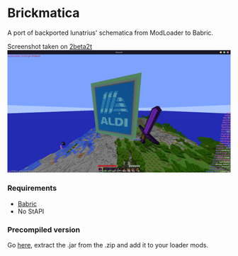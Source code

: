 # Brickmatica
A port of backported lunatrius' schematica from ModLoader to Babric.

Screenshot taken on [2beta2t](https://2beta2t.net/)
![Screenshot](img/screenshot.png)

### Requirements
- [Babric](https://babric.github.io/)
- No StAPI

### Precompiled version
Go [here](https://nightly.link/GameHerobrine/Brickmatica/workflows/build/master/Artifacts.zip), extract the .jar from the .zip and add it to your loader mods.